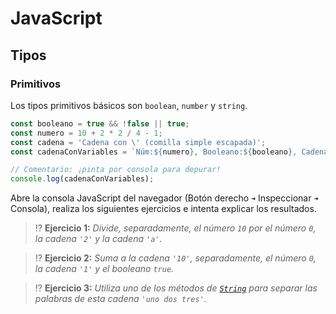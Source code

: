 # JavaScript
## Tipos

### Primitivos

Los tipos primitivos básicos son `boolean`, `number` y `string`.

```js
const booleano = true && !false || true;
const numero = 10 + 2 * 2 / 4 - 1;
const cadena = 'Cadena con \' (comilla simple escapada)';
const cadenaConVariables = `Núm:${numero}, Booleano:${booleano}, Cadena:'${cadena}'`;

// Comentario: ¡pinta por consola para depurar!
console.log(cadenaConVariables);
```

Abre la consola JavaScript del navegador (Botón derecho `➜` Inspeccionar `➜` Consola), realiza los siguientes ejercicios e intenta explicar los resultados.

> ⁉️ **Ejercicio 1:** _Divide, separadamente, el número `10` por el número `0`, la cadena `'2'` y la cadena `'a'`._

> ⁉️ **Ejercicio 2:** _Suma a la cadena `'10'`, separadamente, el número `0`, la cadena `'1'` y el booleano `true`._

> ⁉️ **Ejercicio 3:** _Utiliza uno de los métodos de [`String`](https://developer.mozilla.org/en-US/docs/Web/JavaScript/Reference/Global_Objects/String#instance_methods) para separar las palabras de esta cadena `'uno dos tres'`._